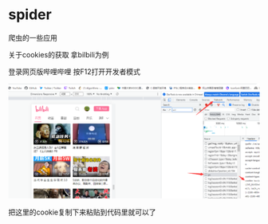 # spider
爬虫的一些应用

关于cookies的获取 拿bilbili为例

登录网页版哔哩哔哩 按F12打开开发者模式

![img](photo/1.png?raw=true)

把这里的cookie复制下来粘贴到代码里就可以了


